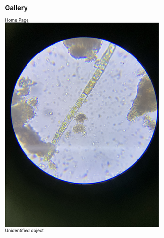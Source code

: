 ## Gallery
[Home Page](index.md)
<img src="IMG_0308.jpeg" height="666" width="500" >
Unidentified object

